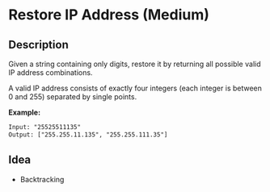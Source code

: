 # Restore IP Address (Medium)

## Description

Given a string containing only digits, restore it by returning all possible valid IP address combinations.

A valid IP address consists of exactly four integers (each integer is between 0 and 255) separated by single points.

**Example:**

```html
Input: "25525511135"
Output: ["255.255.11.135", "255.255.111.35"]
```

## Idea

- Backtracking
